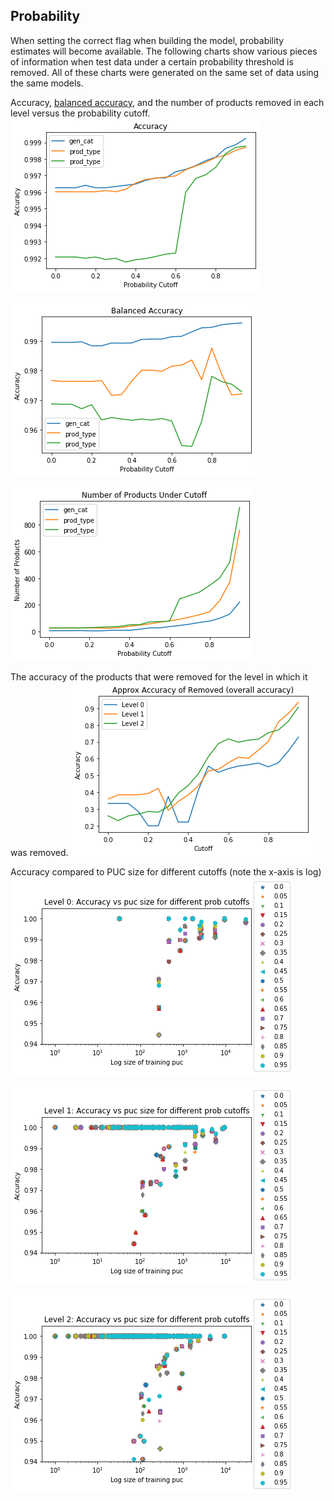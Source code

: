 ## Probability
When setting the correct flag when building the model, probability estimates will become available. The following charts show various pieces of information when test data under a certain probability threshold is removed. All of these charts were generated on the same set of data using the same models.

Accuracy, [balanced accuracy](https://scikit-learn.org/stable/modules/generated/sklearn.metrics.balanced_accuracy_score.html), and the number of products removed in each level versus the probability cutoff.
![Accuracy](images/prob_accuracy.png)

![Balanced Accuracy](images/prob_balanced-accuracy.png)

![Num Removed](images/pro_num_removed.png)


The accuracy of the products that were removed for the level in which it was removed.
![Removed Product Accuracy](images/prob_rem_acc.png)

Accuracy compared to PUC size for different cutoffs (note the x-axis is log)
![prob_puc_size_0.png](images/prob_puc_size_0.png)

![prob_puc_size_1.png](images/prob_puc_size_1.png)

![prob_puc_size_2.png](images/prob_puc_size_2.png)

